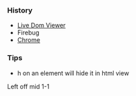 ### History
 - [Live Dom Viewer](https://software.hixie.ch/utilities/js/live-dom-viewer/)
 - Firebug
 - [Chrome](https://developers.google.com/web/tools/chrome-devtools/)
 
### Tips
 - h on an element will hide it in html view 
 
 Left off mid 1-1